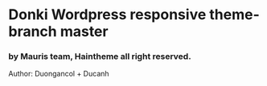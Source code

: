 <h1>Donki Wordpress responsive theme- branch master</h1>
<h3>by Mauris team, Haintheme all right reserved.</h3>
<p>Author: Duongancol + Ducanh</p>
